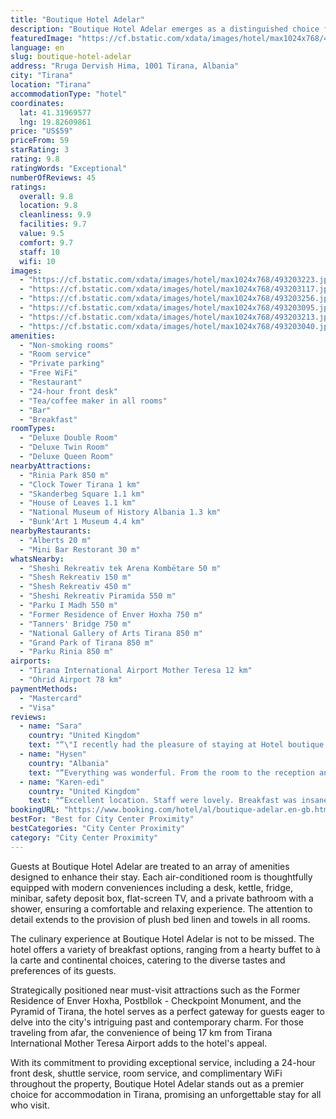 ```yaml
---
title: "Boutique Hotel Adelar"
description: "Boutique Hotel Adelar emerges as a distinguished choice for travelers seeking a blend of comfort and convenience in the heart of Tirana."
featuredImage: "https://cf.bstatic.com/xdata/images/hotel/max1024x768/493203223.jpg?k=27df147425fbcef980e96f6b6473e72dfba057e4a15f58bb6a26d5e53f60b971&o=&hp=1"
language: en
slug: boutique-hotel-adelar
address: "Rruga Dervish Hima, 1001 Tirana, Albania"
city: "Tirana"
location: "Tirana"
accommodationType: "hotel"
coordinates:
  lat: 41.31969577
  lng: 19.82609861
price: "US$59"
priceFrom: 59
starRating: 3
rating: 9.8
ratingWords: "Exceptional"
numberOfReviews: 45
ratings:
  overall: 9.8
  location: 9.8
  cleanliness: 9.9
  facilities: 9.7
  value: 9.5
  comfort: 9.7
  staff: 10
  wifi: 10
images:
  - "https://cf.bstatic.com/xdata/images/hotel/max1024x768/493203223.jpg?k=27df147425fbcef980e96f6b6473e72dfba057e4a15f58bb6a26d5e53f60b971&o=&hp=1"
  - "https://cf.bstatic.com/xdata/images/hotel/max1024x768/493203117.jpg?k=ee722471f939d1feb23f5c1b016161d29c1629d5be74675e7c4807b18ffbd9e5&o=&hp=1"
  - "https://cf.bstatic.com/xdata/images/hotel/max1024x768/493203256.jpg?k=1172aa6e8e9af5d0d2e3cb62bb249a16acb044ed92ed5b1fd77562687f213683&o=&hp=1"
  - "https://cf.bstatic.com/xdata/images/hotel/max1024x768/493203095.jpg?k=f3cc693660c29d080288fd40416ee1933dbca7e68b365bd1513102cbbaafce95&o=&hp=1"
  - "https://cf.bstatic.com/xdata/images/hotel/max1024x768/493203213.jpg?k=679fb53a1b3c09488349d147e1c52fddecc500fefc78eb25f9509e46f1410d0a&o=&hp=1"
  - "https://cf.bstatic.com/xdata/images/hotel/max1024x768/493203040.jpg?k=f4943257cf99539ddd41cca028a7e60718fe2288c31526116291249cdd572a65&o=&hp=1"
amenities:
  - "Non-smoking rooms"
  - "Room service"
  - "Private parking"
  - "Free WiFi"
  - "Restaurant"
  - "24-hour front desk"
  - "Tea/coffee maker in all rooms"
  - "Bar"
  - "Breakfast"
roomTypes:
  - "Deluxe Double Room"
  - "Deluxe Twin Room"
  - "Deluxe Queen Room"
nearbyAttractions:
  - "Rinia Park 850 m"
  - "Clock Tower Tirana 1 km"
  - "Skanderbeg Square 1.1 km"
  - "House of Leaves 1.1 km"
  - "National Museum of History Albania 1.3 km"
  - "Bunk'Art 1 Museum 4.4 km"
nearbyRestaurants:
  - "Alberts 20 m"
  - "Mini Bar Restorant 30 m"
whatsNearby:
  - "Sheshi Rekreativ tek Arena Kombëtare 50 m"
  - "Shesh Rekreativ 150 m"
  - "Shesh Rekreativ 450 m"
  - "Sheshi Rekreativ Piramida 550 m"
  - "Parku I Madh 550 m"
  - "Former Residence of Enver Hoxha 750 m"
  - "Tanners' Bridge 750 m"
  - "National Gallery of Arts Tirana 850 m"
  - "Grand Park of Tirana 850 m"
  - "Parku Rinia 850 m"
airports:
  - "Tirana International Airport Mother Teresa 12 km"
  - "Ohrid Airport 78 km"
paymentMethods:
  - "Mastercard"
  - "Visa"
reviews:
  - name: "Sara"
    country: "United Kingdom"
    text: "“\"I recently had the pleasure of staying at Hotel boutique Adelar and I must say it was an exceptional experience. The staff were incredibly welcoming and attentive, ensuring that every aspect of my stay was taken care of. The room was spacious,...”"
  - name: "Hysen"
    country: "Albania"
    text: "“Everything was wonderful. From the room to the reception and restaurant staff. Thank you for giving us the comfort we did not expect.”"
  - name: "Karen-edi"
    country: "United Kingdom"
    text: "“Excellent location. Staff were lovely. Breakfast was insane, could barely move, more food just kept coming!”"
bookingURL: "https://www.booking.com/hotel/al/boutique-adelar.en-gb.html?aid=8035640"
bestFor: "Best for City Center Proximity"
bestCategories: "City Center Proximity"
category: "City Center Proximity"
---
```


Guests at Boutique Hotel Adelar are treated to an array of amenities designed to enhance their stay. Each air-conditioned room is thoughtfully equipped with modern conveniences including a desk, kettle, fridge, minibar, safety deposit box, flat-screen TV, and a private bathroom with a shower, ensuring a comfortable and relaxing experience. The attention to detail extends to the provision of plush bed linen and towels in all rooms.

The culinary experience at Boutique Hotel Adelar is not to be missed. The hotel offers a variety of breakfast options, ranging from a hearty buffet to à la carte and continental choices, catering to the diverse tastes and preferences of its guests.

Strategically positioned near must-visit attractions such as the Former Residence of Enver Hoxha, Postbllok - Checkpoint Monument, and the Pyramid of Tirana, the hotel serves as a perfect gateway for guests eager to delve into the city's intriguing past and contemporary charm. For those traveling from afar, the convenience of being 17 km from Tirana International Mother Teresa Airport adds to the hotel's appeal.

With its commitment to providing exceptional service, including a 24-hour front desk, shuttle service, room service, and complimentary WiFi throughout the property, Boutique Hotel Adelar stands out as a premier choice for accommodation in Tirana, promising an unforgettable stay for all who visit.